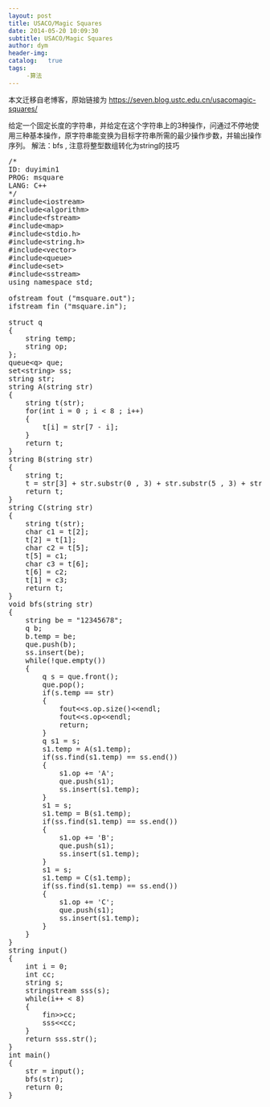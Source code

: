 ```yaml
---
layout: post
title: USACO/Magic Squares
date: 2014-05-20 10:09:30
subtitle: USACO/Magic Squares
author: dym
header-img:
catalog:   true
tags:
     -算法
---
```


本文迁移自老博客，原始链接为 <https://seven.blog.ustc.edu.cn/usacomagic-squares/>

给定一个固定长度的字符串，并给定在这个字符串上的3种操作，问通过不停地使用三种基本操作，原字符串能变换为目标字符串所需的最少操作步数，并输出操作序列。
解法：bfs , 注意将整型数组转化为string的技巧
<pre class = "brush:[cpp]">
/*
ID: duyimin1
PROG: msquare
LANG: C++
*/
#include&lt;iostream&gt;
#include&lt;algorithm&gt;
#include&lt;fstream&gt;
#include&lt;map&gt;
#include&lt;stdio.h&gt;
#include&lt;string.h&gt;
#include&lt;vector&gt;
#include&lt;queue&gt;
#include&lt;set&gt;
#include&lt;sstream&gt;
using namespace std;

ofstream fout ("msquare.out");
ifstream fin ("msquare.in");

struct q
{
    string temp;
    string op;
};
queue&lt;q&gt; que;
set&lt;string&gt; ss;
string str;
string A(string str)
{
    string t(str);
    for(int i = 0 ; i < 8 ; i++)
    {
        t[i] = str[7 - i];
    }
    return t;
}
string B(string str)
{
    string t;
    t = str[3] + str.substr(0 , 3) + str.substr(5 , 3) + str[4];
    return t;
}
string C(string str)
{
    string t(str);
    char c1 = t[2];
    t[2] = t[1];
    char c2 = t[5];
    t[5] = c1;
    char c3 = t[6];
    t[6] = c2;
    t[1] = c3;
    return t;
}
void bfs(string str)
{
    string be = "12345678";
    q b;
    b.temp = be;
    que.push(b);
    ss.insert(be);
    while(!que.empty())
    {
        q s = que.front();
        que.pop();
        if(s.temp == str)
        {
            fout&lt;&lt;s.op.size()&lt;&lt;endl;
            fout&lt;&lt;s.op&lt;&lt;endl;
            return;
        }
        q s1 = s;
        s1.temp = A(s1.temp);
        if(ss.find(s1.temp) == ss.end())
        {
            s1.op += 'A';
            que.push(s1);
            ss.insert(s1.temp);
        }
        s1 = s;
        s1.temp = B(s1.temp);
        if(ss.find(s1.temp) == ss.end())
        {
            s1.op += 'B';
            que.push(s1);
            ss.insert(s1.temp);
        }
        s1 = s;
        s1.temp = C(s1.temp);
        if(ss.find(s1.temp) == ss.end())
        {
            s1.op += 'C';
            que.push(s1);
            ss.insert(s1.temp);
        }
    }
}
string input()
{
    int i = 0;
    int cc;
    string s;
    stringstream sss(s);
    while(i++ < 8)
    {
        fin&gt;&gt;cc;
        sss&lt;&lt;cc;
    }
    return sss.str();
}
int main()
{
    str = input();
    bfs(str);
    return 0;
}
</pre>
